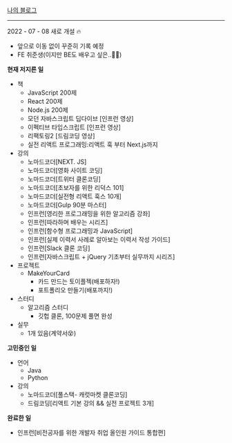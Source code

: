 [나의 블로그](https://gardenia0917.github.io/)

---

2022 - 07 - 08 새로 개설 🔥

- 앞으로 이동 없이 꾸준히 기록 예정
- FE 취준생(이지만 BE도 배우고 싶은..👩‍💻)

**현재 저지른 일**

- 책
  - JavaScript 200제
  - React 200제
  - Node.js 200제
  - 모던 자바스크립트 딥다이브 [인프런 영상]
  - 이펙티브 타입스크립트 [인프런 영상]
  - 리팩토링2 [드림코딩 영상]
  - 실전 리액트 프로그래밍:리액트 훅 부터 Next.js까지
- 강의
  - 노마드코더[NEXT. JS]
  - 노마드코더[영화 사이트 코딩]
  - 노마드코더[트위터 클론코딩]
  - 노마드코더[초보자를 위한 리덕스 101]
  - 노마드코더[실전형 리액트 훅스 10개]
  - 노마드코더[Gulp 90분 마스터]
  - 인프런[영리한 프로그래밍을 위한 알고리즘 강좌]
  - 인프런[따라하며 배우는 시리즈]
  - 인프런[함수형 프로그래밍과 JavaScript]
  - 인프런[실제 이력서 사례로 알아보는 이력서 작성 가이드]
  - 인프런[Slack 클론 코딩]
  - 인프런[자바스크립트 + jQuery 기초부터 실무까지 시리즈]
- 프로젝트
  - MakeYourCard
    - 카드 만드는 토이플젝(배포하자!)
    - 포트폴리오 만들기(배포까지!)
- 스터디
  - 알고리즘 스터디
    - 깃헙 클론, 100문제 풀면 완성
- 실무
  - 1개 있음(계약서😵)

**고민중인 일**

- 언어
  - Java
  - Python
- 강의
  - 노마드코더[풀스택- 캐럿마켓 클론코딩]
  - 드림코딩[리액트 기본 강의 && 실전 프로젝트 3개]

**완료한 일**

- 인프런[비전공자를 위한 개발자 취업 올인원 가이드 통합편]
